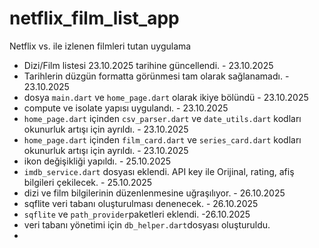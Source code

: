 # netflix_film_list_app

Netflix vs. ile izlenen filmleri tutan uygulama

- Dizi/Film listesi 23.10.2025 tarihine güncellendi. - 23.10.2025
- Tarihlerin düzgün formatta görünmesi tam olarak sağlanamadı. - 23.10.2025
- dosya `main.dart` ve `home_page.dart` olarak ikiye bölündü - 23.10.2025
- compute ve isolate yapısı uygulandı. - 23.10.2025
- `home_page.dart` içinden `csv_parser.dart` ve `date_utils.dart` kodları okunurluk artışı için ayrıldı. - 23.10.2025
- `home_page.dart` içinden `film_card.dart` ve `series_card.dart` kodları okunurluk artışı için ayrıldı. - 23.10.2025
- ikon değişikliği yapıldı. - 25.10.2025
- `imdb_service.dart` dosyası eklendi. API key ile Orijinal, rating, afiş bilgileri çekilecek.  - 25.10.2025
- dizi ve film bilgilerinin  düzenlenmesine uğraşılıyor. - 26.10.2025
- sqflite veri tabanı oluşturulması denenecek. - 26.10.2025
- `sqflite` ve `path_provider`paketleri eklendi. -26.10.2025
- veri tabanı  yönetimi için `db_helper.dart`dosyası oluşturuldu.
- 